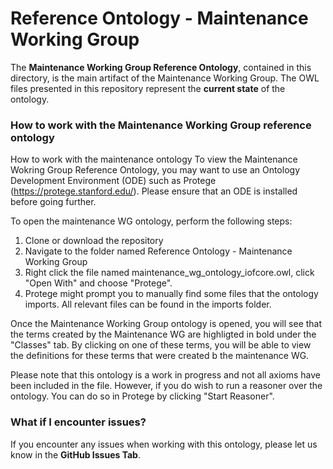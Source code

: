 # Reference Ontology - Maintenance Working Group

The __Maintenance Working Group Reference Ontology__, contained in this directory, is the main artifact of the Maintenance Working Group. The OWL files presented in this repository represent the __current state__ of the ontology.

### How to work with the Maintenance Working Group reference ontology

How to work with the maintenance ontology
To view the Maintenance Wokring Group Reference Ontology, you may want to use an Ontology Development Environment (ODE) such as Protege (https://protege.stanford.edu/). Please ensure that an ODE is installed before going further.

To open the maintenance WG ontology, perform the following steps:

1. Clone or download the repository
2. Navigate to the folder named Reference Ontology - Maintenance Working Group
3. Right click the file named maintenance_wg_ontology_iofcore.owl, click "Open With" and choose "Protege".
4. Protege might prompt you to manually find some files that the ontology imports. All relevant files can be found in the imports folder.

Once the Maintenance Working Group ontology is opened, you will see that the terms created by the Maintenance WG are highligted in bold under the "Classes" tab. By clicking on one of these terms, you will be able to view the definitions for these terms that were created b the maintenance WG.

Please note that this ontology is a work in progress and not all axioms have been included in the file. However, if you do wish to run a reasoner over the ontology. You can do so in Protege by clicking "Start Reasoner".

### What if I encounter issues?

If you encounter any issues when working with this ontology, please let us know in the __GitHub Issues Tab__.
